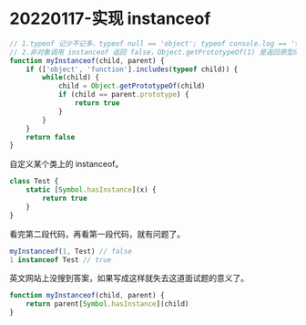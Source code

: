 # 20220117-实现 instanceof

```JavaScript
// 1.typeof 记少不记多，typeof null == 'object'; typeof console.log == 'function'
// 2.非对象调用 instanceof 返回 false，Object.getPrototypeOf(1) 是返回原型的
function myInstanceof(child, parent) {
	if (['object', 'function'].includes(typeof child)) {
		while(child) {
			child = Object.getPrototypeOf(child)
			if (child == parent.prototype) {
				return true
			}
		}	
	}
	return false
}
```

自定义某个类上的 instanceof。

```JavaScript
class Test {
	static [Symbol.hasInstance](x) {
		return true
	}
}
```

看完第二段代码，再看第一段代码，就有问题了。

```JavaScript
myInstanceof(1, Test) // false
1 instanceof Test // true
```

英文网站上没搜到答案，如果写成这样就失去这道面试题的意义了。

```JavaScript
function myInstanceof(child, parent) {
	return parent[Symbol.hasInstance](child)
}
```





















